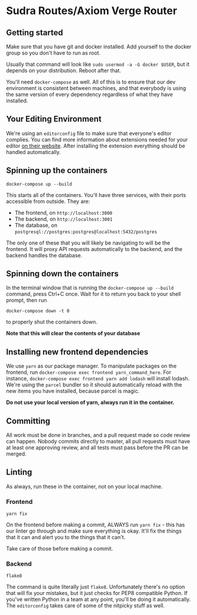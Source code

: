 # Sudra Routes/Axiom Verge Router

## Getting started
Make sure that you have git and docker installed. Add yourself to the docker group so you don't have to run as root.

Usually that command will look like `sudo usermod -a -G docker $USER`, but it depends on your distribution. Reboot after that.

You'll need `docker-compose` as well. All of this is to ensure that our dev environment is consistent between machines, and that everybody is using the same version of every dependency regardless of what they have installed.

## Your Editing Environment
We're using an `editorconfig` file to make sure that everyone's editor complies. You can find more information about extensions needed for your editor [on their website](https://editorconfig.org/). After installing the extension everything should be handled automatically.


## Spinning up the containers
```
docker-compose up --build
```

This starts all of the containers. You'll have three services, with their ports accessible from outside. They are:

 - The frontend, on `http://localhost:3000`
 - The backend, on `http://localhost:3001`
 - The database, on `postgresql://postgres:postgres@localhost:5432/postgres`

The only one of these that you will likely be navigating to will be the frontend. It will proxy API requests automatically to the backend, and the backend handles the database.

## Spinning down the containers
In the terminal window that is running the `docker-compose up --build` command, press Ctrl+C once. Wait for it to return you back to your shell prompt, then run

```
docker-compose down -t 0
```

to properly shut the containers down.

**Note that this will clear the contents of your database**

## Installing new frontend dependencies
We use `yarn` as our package manager. To manipulate packages on the frontend, run `docker-compose exec frontend yarn_command_here`. For instance, `docker-compose exec frontend yarn add lodash` will install lodash. We're using the `parcel` bundler so it should automatically reload with the new items you have installed, because parcel is magic.

**Do not use your local version of yarn, always run it in the container.**

## Committing
All work must be done in branches, and a pull request made so code review can happen. Nobody commits directly to master, all pull requests must have at least one approving review, and all tests must pass before the PR can be merged.

## Linting
As always, run these in the container, not on your local machine.

### Frontend
```
yarn fix
```
On the frontend before making a commit, ALWAYS run `yarn fix` - this has our linter go through and make sure everything is okay. It'll fix the things that it can and alert you to the things that it can't.

Take care of those before making a commit.

### Backend
```
flake8
```

The command is quite literally just `flake8`. Unfortunately there's no option that will fix your mistakes, but it just checks for PEP8 compatible Python. If you've written Python in a team at any point, you'll be doing it automatically. The `editorconfig` takes care of some of the nitpicky stuff as well.
